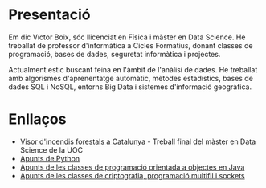 # Presentació

Em dic Víctor Boix, sóc llicenciat en Física i màster en Data Science. He treballat de professor d'informàtica a Cicles Formatius, donant classes de programació, bases de dades, seguretat informàtica i projectes.

Actualment estic buscant feina en l'àmbit de l'anàlisi de dades. He treballat amb algorismes d'aprenentatge automàtic, mètodes estadístics, bases de dades SQL i NoSQL, entorns Big Data i sistemes d'informació geogràfica.

# Enllaços

* [Visor d'incendis forestals a Catalunya](https://storage.googleapis.com/incendis/index.html) - Treball final del màster en Data Science de la UOC
* [Apunts de Python](https://github.com/vboix2/Python)
* [Apunts de les classes de programació orientada a objectes en Java](https://github.com/vboix2/DAM-M03-POO)
* [Apunts de les classes de criptografia, programació multifil i sockets](https://github.com/vboix2/DAM-M09-ServeisProcessos)
